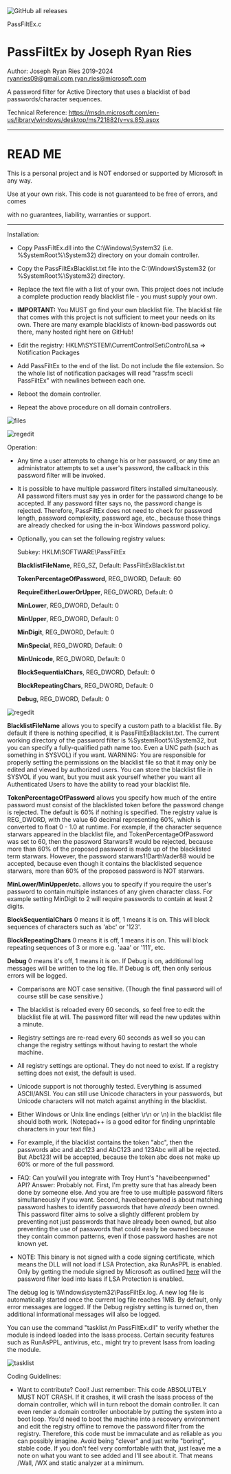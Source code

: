 <img alt="GitHub all releases" src="https://img.shields.io/github/downloads/ryanries/PassFiltEx/total">

PassFiltEx.c

# PassFiltEx by Joseph Ryan Ries

Author: Joseph Ryan Ries 2019-2024 <ryanries09@gmail.com>,<ryan.ries@microsoft.com>

A password filter for Active Directory that uses a blacklist of bad passwords/character sequences.

Technical Reference: https://msdn.microsoft.com/en-us/library/windows/desktop/ms721882(v=vs.85).aspx

********************************************************************************************
# READ ME

This is a personal project and is NOT endorsed or supported by Microsoft in any way.

Use at your own risk. This code is not guaranteed to be free of errors, and comes

with no guarantees, liability, warranties or support.

********************************************************************************************

Installation:

- Copy PassFiltEx.dll into the C:\Windows\System32 (i.e. %SystemRoot%\System32) directory on your domain controller.

- Copy the PassFiltExBlacklist.txt file into the C:\Windows\System32 (or %SystemRoot%\System32) directory.

- Replace the text file with a list of your own. This project does not include a complete production ready blacklist file - you must supply your own.

- **IMPORTANT:** You MUST go find your own blacklist file. The blacklist file that comes with this project is not
  sufficient to meet your needs on its own. There are many example blacklists of known-bad passwords out there, many hosted right here on GitHub!

- Edit the registry: HKLM\SYSTEM\CurrentControlSet\Control\Lsa => Notification Packages

- Add PassFiltEx to the end of the list. Do not include the file extension. So the whole list of notification packages will read
  "rassfm scecli PassFiltEx" with newlines between each one.

- Reboot the domain controller.

- Repeat the above procedure on all domain controllers.

![files](files1.png "files")

![regedit](regedit1.png "register the filter")


Operation:

- Any time a user attempts to change his or her password, or any time an administrator attempts to set a user's password, the 
  callback in this password filter will be invoked.

- It is possible to have multiple password filters installed simultaneously.
  All password filters must say yes in order for the password change to be accepted. If any password filter says no, the password change
  is rejected. Therefore, PassFiltEx does not need to check for password length, password complexity, password
  age, etc., because those things are already checked for using the in-box Windows password policy.

- Optionally, you can set the following registry values:

  Subkey: HKLM\SOFTWARE\PassFiltEx
  
    **BlacklistFileName**, REG_SZ, Default: PassFiltExBlacklist.txt

	**TokenPercentageOfPassword**, REG_DWORD, Default: 60
	
	**RequireEitherLowerOrUpper**, REG_DWORD, Default: 0
	
	**MinLower**, REG_DWORD, Default: 0
	
	**MinUpper**, REG_DWORD, Default: 0
	
	**MinDigit**, REG_DWORD, Default: 0
	
	**MinSpecial**, REG_DWORD, Default: 0
	
	**MinUnicode**, REG_DWORD, Default: 0
	
	**BlockSequentialChars**, REG_DWORD, Default: 0
	
	**BlockRepeatingChars**, REG_DWORD, Default: 0
	
	**Debug**, REG_DWORD, Default: 0
	
	
	
![regedit](regedit2.png "optional reg entries")	
	
  **BlacklistFileName** allows you to specify a custom path to a blacklist file. By default if there is nothing specified, it is
  PassFiltExBlacklist.txt. The current working directory of the password filter is %SystemRoot%\System32, but you can specify
  a fully-qualified path name too. Even a UNC path (such as something in SYSVOL) if you want. WARNING: You are responsible 
  for properly setting the permissions on the blacklist file so that it may only be edited and viewed by authorized users.
  You can store the blacklist file in SYSVOL if you want, but you must ask yourself whether you want all Authenticated Users
  to have the ability to read your blacklist file.
  
  **TokenPercentageOfPassword** allows you specify how much of the entire password must consist of the blacklisted token
  before the password change is rejected. The default is 60% if nothing is specified. The registry value is REG_DWORD, with 
  the value 60 decimal representing 60%, which is converted to float 0 - 1.0 at runtime. For example, if the character sequence
  starwars appeared in the blacklist file, and TokenPercentageOfPassword was set to 60, then the password Starwars1! would 
  be rejected, because more than 60% of the proposed password is made up of the blacklisted term starwars. However, the 
  password starwars1!DarthVader88 would be accepted, because even though it contains the blacklisted sequence starwars, more
  than 60% of the proposed password is NOT starwars.
  
  **MinLower/MinUpper/etc.** allows you to specify if you require the user's password to contain multiple instances of any
  given character class. For example setting MinDigit to 2 will require passwords to contain at least 2 digits.
  
  **BlockSequentialChars** 0 means it is off, 1 means it is on. This will block sequences of characters such as 'abc' or '123'.
  
  **BlockRepeatingChars** 0 means it is off, 1 means it is on. This will block repeating sequences of 3 or more e.g. 'aaa' or '111', etc.

  **Debug** 0 means it's off, 1 means it is on. If Debug is on, additional log messages will be written to the log file.
  If Debug is off, then only serious errors will be logged.
  

  
- Comparisons are NOT case sensitive. (Though the final password will of course still be case sensitive.)

- The blacklist is reloaded every 60 seconds, so feel free to edit the blacklist file at will. The password filter will read the 
  new updates within a minute.
  
- Registry settings are re-read every 60 seconds as well so you can change the registry settings without having to restart the whole machine.
  
- All registry settings are optional. They do not need to exist. If a registry setting does not exist, the default is used.

- Unicode support is not thoroughly tested. Everything is assumed ASCII/ANSI. You can still use Unicode characters in your passwords, but Unicode
  characters will not match against anything in the blacklist.

- Either Windows or Unix line endings (either \r\n or \n) in the blacklist file should both work. (Notepad++ is a good editor for 
  finding unprintable characters in your text file.)

- For example, if the blacklist contains the token "abc", then the passwords abc and abc123 and AbC123 and 123Abc will all be 
  rejected. But Abc123! will be accepted, because the token abc does not make up 60% or more of the full password.

- FAQ: Can you/will you integrate with Troy Hunt's "haveibeenpwned" API? Answer: Probably not. First, I'm pretty sure that has
  already been done by someone else. And you are free to use multiple password filters simultaneously if you want. Second, 
  haveibeenpwned is about matching password hashes to identify passwords that have _already_ been owned. This password filter aims
  to solve a slightly different problem by preventing not just passwords that have already been owned, but also preventing the use
  of passwords that could easily be owned because they contain common patterns, even if those password hashes are not known yet.
  
 - NOTE: This binary is not signed with a code signing certificate, which means the DLL will not load if LSA Protection, aka RunAsPPL is enabled.
   Only by getting the module signed by Microsoft as outlined [here](https://learn.microsoft.com/en-us/windows-hardware/drivers/dashboard/file-signing-manage) will the password filter load into lsass if LSA Protection is enabled.


The debug log is \Windows\system32\PassFiltEx.log. A new log file is automatically started once the current log file reaches 1MB.
By default, only error messages are logged. If the Debug registry setting is turned on, then additional informational messages will also be logged.

You can use the command "tasklist /m PassFiltEx.dll" to verify whether the module is indeed loaded into the lsass process. Certain
security features such as RunAsPPL, antivirus, etc., might try to prevent lsass from loading the module.

![tasklist](tasklistmodule.png "tasklist /m PassFiltEx.dll")	


Coding Guidelines:

- Want to contribute? Cool! Just remember: This code ABSOLUTELY MUST NOT CRASH. 
  If it crashes, it will crash the lsass process of the domain controller, which will in turn
  reboot the domain controller. It can even render a domain controller unbootable by putting the system into a boot loop.
  You'd need to boot the machine into a recovery environment and edit the registry offline to remove the password filter from the registry. 
  Therefore, this code must be immaculate and as reliable as you can possibly imagine. Avoid being "clever" and just write "boring", stable code.
  If you don't feel very comfortable with that, just leave me a note on what you want to see added and I'll see about it.
  That means /Wall, /WX and static analyzer at a minimum.
  
